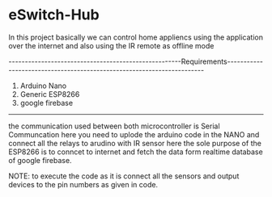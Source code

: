 # eSwitch-Hub

In this project basically we can control home appliencs using the application over the internet and also using the IR remote as offline mode 

-----------------------------------------------------Requirements-----------------------------------------------------------------------
1. Arduino Nano
2. Generic ESP8266
3. google firebase
----------------------------------------------------------------------------------------------------------------------------------------

the communication used between both microcontroller is Serial Communcation 
here you need to uplode the arduino code in the NANO and connect all the relays to arudino with IR sensor
here the sole purpose of the ESP8266 is to conncet to internet and fetch the data form realtime database of google firebase.


NOTE: to execute the code as it is connect all the sensors and output devices to the pin numbers as given in code.
